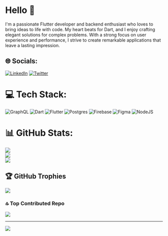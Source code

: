 <div align="left">
  
# Hello  👋

I'm a passionate Flutter developer and backend enthusiast who loves to bring ideas to life with code. My heart beats for Dart, and I enjoy crafting elegant solutions for complex problems. With a strong focus on user experience and performance, I strive to create remarkable applications that leave a lasting impression.<br>


## 🌐 Socials:
[![LinkedIn](https://img.shields.io/badge/LinkedIn-%230077B5.svg?logo=linkedin&logoColor=white)](https://linkedin.com/in/montassarezekri) [![Twitter](https://img.shields.io/badge/Twitter-%231DA1F2.svg?logo=Twitter&logoColor=white)](https://twitter.com/montazzare) 

# 💻 Tech Stack:
![GraphQL](https://img.shields.io/badge/-GraphQL-E10098?style=for-the-badge&logo=graphql&logoColor=white) ![Dart](https://img.shields.io/badge/dart-%230175C2.svg?style=for-the-badge&logo=dart&logoColor=white) ![Flutter](https://img.shields.io/badge/Flutter-%2302569B.svg?style=for-the-badge&logo=Flutter&logoColor=white) ![Postgres](https://img.shields.io/badge/postgres-%23316192.svg?style=for-the-badge&logo=postgresql&logoColor=white) ![Firebase](https://img.shields.io/badge/firebase-%23039BE5.svg?style=for-the-badge&logo=firebase) 	![Figma](https://img.shields.io/badge/figma-%23F24E1E.svg?style=for-the-badge&logo=figma&logoColor=white) ![NodeJS](https://img.shields.io/badge/node.js-6DA55F?style=for-the-badge&logo=node.js&logoColor=white)
# 📊 GitHub Stats:
![](https://github-readme-stats.vercel.app/api?username=m66are&theme=midnight-purple&hide_border=false&include_all_commits=true&count_private=true)<br/>
![](https://github-readme-streak-stats.herokuapp.com/?user=m66are&theme=midnight-purple&hide_border=false)<br/>
![](https://github-readme-stats.vercel.app/api/top-langs/?username=m66are&theme=midnight-purple&hide_border=false&include_all_commits=true&count_private=true&layout=compact)

## 🏆 GitHub Trophies
![](https://github-profile-trophy.vercel.app/?username=m66are&theme=darkhub&no-frame=false&no-bg=true&margin-w=4)

### 🔝 Top Contributed Repo
![](https://github-contributor-stats.vercel.app/api?username=m66are&limit=5&theme=dark&combine_all_yearly_contributions=true)

---
[![](https://visitcount.itsvg.in/api?id=m66are&icon=1&color=8)](https://visitcount.itsvg.in)

<!-- Proudly created with GPRM ( https://gprm.itsvg.in ) -->
